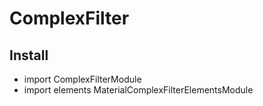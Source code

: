 # ComplexFilter

## Install
- import ComplexFilterModule 
- import elements MaterialComplexFilterElementsModule
